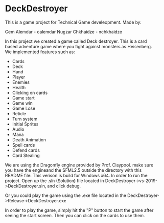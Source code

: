 # DeckDestroyer

This is a game project for Technical Game develeopment. Made by:

Cem Alemdar - calemdar
Nugzar Chkhaidze - nchkhaidze

In this project we created a game called Deck destroyer.
This is a card based adventure game where you fight against monsters as Heisenberg.
We implemented features such as:
- Cards
- Deck
- Hand
- Player
- Enemies
- Health
- Clicking on cards
- Game start
- Game win
- Game Lose
- Reticle
- Turn system
- Initial Sprites
- Audio
- Mana
- Death Animation
- Spell cards
- Defend cards
- Card Stealing

We are using the Dragonfly engine provided by Prof. Claypool. make sure you have the engineand the
SFML2.5 outside the directory with this README file.
This verison is build for Windows x64. In order to run the project. Open up the .sln (Solution) file
located in DeckDestroyer->vs-2019->DeckDestroyer.sln, and click debug.

Or you could play the game using the .exe file located in the
DeckDestroyer->Release->DeckDestroyer.exe 

In order to play the game, simply hit the "P" button to start the game after seeing the start screen.
Then you can click on the cards to use them. 


